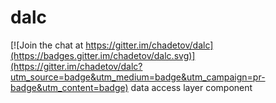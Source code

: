 # dalc

[![Join the chat at https://gitter.im/chadetov/dalc](https://badges.gitter.im/chadetov/dalc.svg)](https://gitter.im/chadetov/dalc?utm_source=badge&utm_medium=badge&utm_campaign=pr-badge&utm_content=badge)
data access layer component
